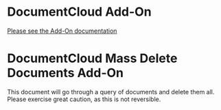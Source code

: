 
# DocumentCloud Add-On

[Please see the Add-On documentation](https://github.com/MuckRock/documentcloud-hello-world-addon/wiki/)

# DocumentCloud Mass Delete Documents Add-On

This document will go through a query of documents and delete them all. Please exercise great caution, as this is not reversible. 
